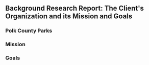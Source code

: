 ## Background Research Report: The Client's Organization and its Mission and Goals

### Polk County Parks


### Mission


### Goals
